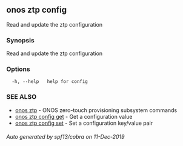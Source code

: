 ## onos ztp config

Read and update the ztp configuration

### Synopsis

Read and update the ztp configuration

### Options

```
  -h, --help   help for config
```

### SEE ALSO

* [onos ztp](onos_ztp.md)	 - ONOS zero-touch provisioning subsystem commands
* [onos ztp config get](onos_ztp_config_get.md)	 - Get a configuration value
* [onos ztp config set](onos_ztp_config_set.md)	 - Set a configuration key/value pair

###### Auto generated by spf13/cobra on 11-Dec-2019
